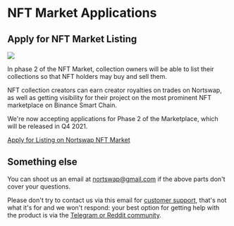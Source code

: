# NFT Market Applications

## Apply for NFT Market Listing

![](../.gitbook/assets/nft-masthead.png)

In phase 2 of the NFT Market, collection owners will be able to list their collections so that NFT holders may buy and sell them.

NFT collection creators can earn creator royalties on trades on Nortswap, as well as getting visibility for their project on the most prominent NFT marketplace on Binance Smart Chain.

We're now accepting applications for Phase 2 of the Marketplace, which will be released in Q4 2021.

[Apply for Listing on Nortswap NFT Market](https://docs.google.com/forms/d/e/1FAIpQLSdLjOEiJT4s8No2QT2TKknuUSlVMndARFgng4MDJMsoFQjR-A/viewform)

## Something else

You can shoot us an email at nortswap@gmail.com if the above parts don't cover your questions.

Please don't try to contact us via this email for [customer support](customer-support.md), that's not what it's for and we won't respond: your best option for getting help with the product is via the [Telegram or Reddit community](telegram.md).
